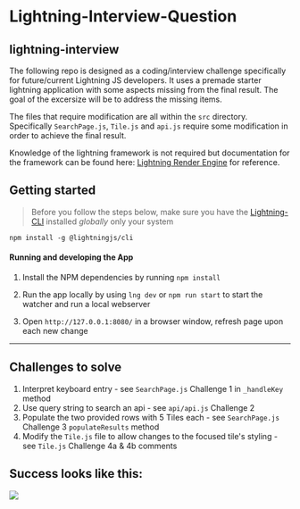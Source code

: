 # Lightning-Interview-Question

## lightning-interview

The following repo is designed as a coding/interview challenge specifically for future/current Lightning JS developers. It uses a premade starter lightning application with some aspects missing from the final result. The goal of the excersize will be to address the missing items.

The files that require modification are all within the `src` directory. Specifically `SearchPage.js`, `Tile.js` and `api.js` require some modification in order to achieve the final result.

Knowledge of the lightning framework is not required but documentation for the framework can be found here: [Lightning Render Engine](https://rdkcentral.github.io/Lightning/docs/renderEngine/overview) for reference.

## Getting started

> Before you follow the steps below, make sure you have the
> [Lightning-CLI](https://rdkcentral.github.io/Lightning-CLI/#/) installed _globally_ only your system

```
npm install -g @lightningjs/cli
```

#### Running and developing the App

1. Install the NPM dependencies by running `npm install`

2. Run the app locally by using `lng dev` or `npm run start` to start the watcher and run a local webserver

3. Open `http://127.0.0.1:8080/` in a browser window, refresh page upon each new change

---

## Challenges to solve

1. Interpret keyboard entry - see `SearchPage.js` Challenge 1 in `_handleKey` method
2. Use query string to search an api - see `api/api.js` Challenge 2
3. Populate the two provided rows with 5 Tiles each - see `SearchPage.js` Challenge 3 `populateResults` method
4. Modify the `Tile.js` file to allow changes to the focused tile's styling - see `Tile.js` Challenge 4a & 4b comments

## Success looks like this:

![](/static/images/lightning-interview-success.gif)
